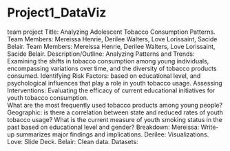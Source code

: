 # Project1_DataViz
team project Title: Analyzing Adolescent Tobacco Consumption Patterns. Team Members: Mereissa Henrie, Derilee Walters, Love Lorissaint, Sacide Belair. 
Team Members: Mereissa Henrie, Derilee Walters, Love Lorissaint, Sacide Belair. Description/Outline: Analyzing Patterns and Trends: Examining the shifts in tobacco consumption among young individuals, encompassing variations over time,  and the diversity of tobacco products consumed. Identifying Risk Factors: based on educational level, and psychological influences that play a role in youth tobacco usage. Assessing Interventions: Evaluating the efficacy of current educational initiatives for youth tobacco consumption.  
What are the most frequently used tobacco products among young people? Geographic: is there a correlation between state and reduced rates of youth tobacco usage? What is the current measure of youth smoking status in the past based on educational level and gender?
Breakdown: Mereissa: Write-up summarizes major findings and implications. Derilee: Visualizations. Love: Slide Deck. Belair: Clean data. Datasets:[ ](https://www.kaggle.com/datasets/sahirmaharajj/youth-tobacco-survey)
